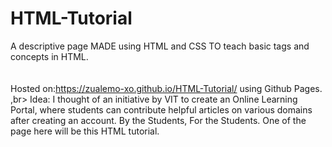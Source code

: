 # HTML-Tutorial
A descriptive page MADE using HTML and CSS TO teach basic tags and concepts in HTML.<br> <br>                          
Hosted on:https://zualemo-xo.github.io/HTML-Tutorial/ using Github Pages.
<br>,br>
Idea:
I thought of an initiative by VIT to create an Online Learning Portal, where students can contribute helpful articles on various domains after creating an account. By the Students, For the Students. One of the page here will be this HTML tutorial. 
